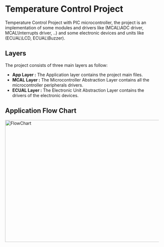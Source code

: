 # Temperature Control Project

Temperature Control Project with PIC microcontroller, the project is an implementation of some modules and drivers like (MCAL\ADC driver, MCAL\Interrupts driver, ..) and some electronic devices and units like (ECUAL\LCD, ECUAL\Buzzer).

## Layers

The project consists of three main layers as follow:

 - **App Layer :** The Application layer contains the project main files.
 - **MCAL Layer :** The Microcontroller Abstraction Layer contains all the 		                  
                    microcontroller peripherals drivers.
 - **ECUAL Layer :** The Electronic Unit Abstraction Layer contains the drivers of the electronic devices.

## Application Flow Chart
<img src="/Flow_Chart.png" alt="FlowChart" width="750" height="400">